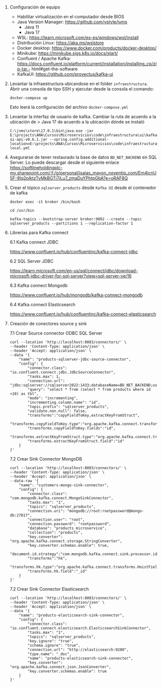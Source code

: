 1. Configuración de equipo
    - Habilitar virtualización en el computador desde BIOS
    - Java Version Manager: https://github.com/ystyle/jvms 
      - Java 11
      - Java 17
    - WSL: https://learn.microsoft.com/es-es/windows/wsl/install 
    - Distribución Linux: https://aka.ms/wslstore 
    - Docker desktop: https://www.docker.com/products/docker-desktop/ 
    - Minikube: https://minikube.sigs.k8s.io/docs/start/ 
    - Confluent / Apache Kafka: https://docs.confluent.io/platform/current/installation/installing_cp/zip-tar.- html#get-the-software 
    - KafkaUI: https://github.com/provectus/kafka-ui 

2. Levantar la infraestructura ubicandose en el folder `infraestructura`. Abrir una consola de tipo SSH y ejecutar desde la consola el comando:

    ```
    docker-compose up
    ```

    Esto leerá la configuración del archivo `docker-compose.yml`

3. Levantar la interfaz de usuario de kafka. Cambiar la ruta de acuerdo a la ubicación de > Java 17 de acuerdo a la ubicación dónde se instaló

    ```
    C:\jvms\store\17.0.1\bin\java.exe -jar E:\projects\ANA\Cursos\Microservicios\code\infraestructura\ui\kafka-ui-api-v0.6.1.jar --spring.config.additional-location=E:\projects\ANA\Cursos\Microservicios\code\infraestructura\ui\application-local.yml
    ```

4. Asegurarse de tener restaurado la base de datos `BD_NET_BACKEND` en SQL Server. Lo puede descargar desde el siguiente enlace https://softlineholdingplc-my.sharepoint.com/:f:/g/personal/isaias_mayon_noventiq_com/Em4icnU5F-9Iq2plktzTvMkBGTi7iLu7_zmaDuYPhtpGbA?e=oRAF8Q 

5. Crear el tópico `sqlserver_products` desde `Kafka UI` desde el contenedor de kafka

    ```
    docker exec -it broker /bin/bash
    ```
    ```
    cd /usr/bin
    ```
    ```
    kafka-topics --bootstrap-server broker:9092 --create --topic sqlserver_products --partitions 1 --replication-factor 1
    ```

6.  Librerías para Kafka connect

    6.1 Kafka connect JDBC

    https://www.confluent.io/hub/confluentinc/kafka-connect-jdbc

    6.2 SQL Server JDBC
    
    https://learn.microsoft.com/en-us/sql/connect/jdbc/download-microsoft-jdbc-driver-for-sql-server?view=sql-server-ver16

    6.3 Kafka connect Mongodb 
    
    https://www.confluent.io/hub/mongodb/kafka-connect-mongodb

    6.4 Kafka connect Elasticsearch
    
    https://www.confluent.io/hub/confluentinc/kafka-connect-elasticsearch

7. Creación de conectores source y sink

    7.1 Crear Source connector ODBC SQL Server 

    ```
    curl --location 'http://localhost:8083/connectors/' \
    --header 'Content-Type: application/json' \
    --header 'Accept: application/json' \
    --data '{
        "name": "products-sqlserver-jdbc-source-connector",
        "config": {
            "connector.class": "io.confluent.connect.jdbc.JdbcSourceConnector",
            "tasks.max": 1,
            "connection.url": "jdbc:sqlserver://sqlserver2022:1433;databaseName=BD_NET_BACKEND;user=sa;password=PasswordO1.",
            "query": "select * from (select * from products where id <10) as tbl",
            "mode": "incrementing",
            "incrementing.column.name": "id",
            "topic.prefix": "sqlserver_products",
            "validate.non.null": false,
            "transforms":"copyFieldToKey,extractKeyFromStruct",
            "transforms.copyFieldToKey.type":"org.apache.kafka.connect.transforms.ValueToKey",
            "transforms.copyFieldToKey.fields":"id",
            "transforms.extractKeyFromStruct.type":"org.apache.kafka.connect.transforms.ExtractField$Key",
            "transforms.extractKeyFromStruct.field":"id"
        }
    }'
    ```

    7.2 Crear Sink Connector MongoDB
    ```
    curl --location 'http://localhost:8083/connectors/' \
    --header 'Content-Type: application/json' \
    --header 'Accept: application/json' \
    --data-raw '{
        "name": "customers-mongo-sink-connector",
        "config": {
            "connector.class": "com.mongodb.kafka.connect.MongoSinkConnector",
            "tasks.max": "1",
            "topics": "sqlserver_products",
            "connection.uri": "mongodb://root:rootpassword@mongo-db:27017",
            "connection.user": "root",
            "connection.password": "rootpassword",
            "database": "products_microservice",
            "collection": "products",
            "key.converter": "org.apache.kafka.connect.storage.StringConverter",
            "key.converter.schemas.enable": true,
            "document.id.strategy":"com.mongodb.kafka.connect.sink.processor.id.strategy.ProvidedInKeyStrategy",
            "transforms":"hk",
            "transforms.hk.type":"org.apache.kafka.connect.transforms.HoistField$Key",
            "transforms.hk.field":"_id"
        }
    }'
    ```
    7.2 Crear Sink Connector Elasticsearch
    ```
    curl --location 'http://localhost:8083/connectors/' \
    --header 'Content-Type: application/json' \
    --header 'Accept: application/json' \
    --data '{
        "name": "products-elasticsearch-sink-connector",
        "config": {
            "connector.class": "io.confluent.connect.elasticsearch.ElasticsearchSinkConnector",
            "tasks.max": "1",
            "topics": "sqlserver_products",
            "key.ignore": "true",
            "schema.ignore": "true",
            "connection.url": "http://elasticsearch:9200",
            "type.name": "_doc",
            "name": "products-elasticsearch-sink-connector",
            "key.converter": "org.apache.kafka.connect.json.JsonConverter",
            "key.converter.schemas.enable": true
        }
    }'
    ```